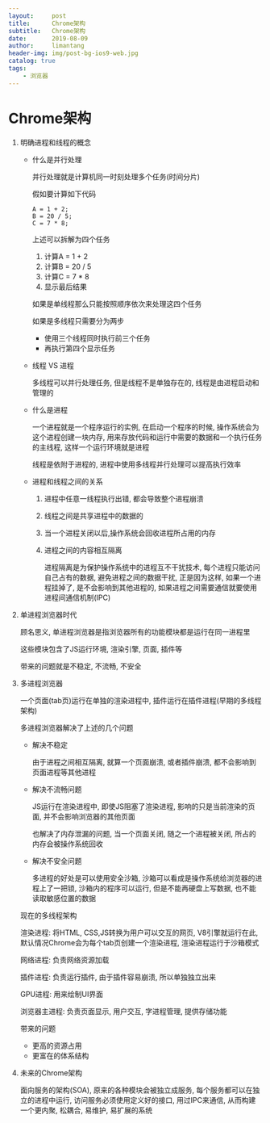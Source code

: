 ```yaml
---
layout:     post
title:      Chrome架构
subtitle:   Chrome架构
date:       2019-08-09
author:     limantang
header-img: img/post-bg-ios9-web.jpg
catalog: true
tags:
    - 浏览器
---
```


# Chrome架构

1. 明确进程和线程的概念

   - 什么是并行处理

     并行处理就是计算机同一时刻处理多个任务(时间分片)

     假如要计算如下代码

     ```tsx
     A = 1 + 2;
     B = 20 / 5;
     C = 7 * 8;
     ```

     上述可以拆解为四个任务

     1. 计算A = 1 + 2
     2. 计算B = 20 / 5
     3. 计算C = 7 * 8
     4. 显示最后结果

     如果是单线程那么只能按照顺序依次来处理这四个任务

     如果是多线程只需要分为两步

     - 使用三个线程同时执行前三个任务
     - 再执行第四个显示任务

   - 线程 VS 进程

     多线程可以并行处理任务, 但是线程不是单独存在的, 线程是由进程启动和管理的

   - 什么是进程

     一个进程就是一个程序运行的实例, 在启动一个程序的时候, 操作系统会为这个进程创建一块内存, 用来存放代码和运行中需要的数据和一个执行任务的主线程, 这样一个运行环境就是进程

     线程是依附于进程的, 进程中使用多线程并行处理可以提高执行效率

   - 进程和线程之间的关系

     1. 进程中任意一线程执行出错, 都会导致整个进程崩溃

     2. 线程之间是共享进程中的数据的

     3. 当一个进程关闭以后,操作系统会回收进程所占用的内存

     4. 进程之间的内容相互隔离

        进程隔离是为保护操作系统中的进程互不干扰技术, 每个进程只能访问自己占有的数据, 避免进程之间的数据干扰, 正是因为这样, 如果一个进程挂掉了, 是不会影响到其他进程的, 如果进程之间需要通信就要使用进程间通信机制(IPC)

2. 单进程浏览器时代

   顾名思义, 单进程浏览器是指浏览器所有的功能模块都是运行在同一进程里

   这些模块包含了JS运行环境, 渲染引擎, 页面, 插件等

   带来的问题就是不稳定, 不流畅, 不安全

3. 多进程浏览器

   一个页面(tab页)运行在单独的渲染进程中, 插件运行在插件进程(早期的多线程架构)

   多进程浏览器解决了上述的几个问题

   - 解决不稳定

     由于进程之间相互隔离, 就算一个页面崩溃, 或者插件崩溃, 都不会影响到页面进程等其他进程

   - 解决不流畅问题

     JS运行在渲染进程中, 即使JS阻塞了渲染进程, 影响的只是当前渲染的页面, 并不会影响浏览器的其他页面

     也解决了内存泄漏的问题, 当一个页面关闭, 随之一个进程被关闭, 所占的内存会被操作系统回收

   - 解决不安全问题

     多进程的好处是可以使用安全沙箱, 沙箱可以看成是操作系统给浏览器的进程上了一把锁, 沙箱内的程序可以运行, 但是不能再硬盘上写数据, 也不能读取敏感位置的数据

   现在的多线程架构

   渲染进程: 将HTML, CSS,JS转换为用户可以交互的网页, V8引擎就运行在此, 默认情况Chrome会为每个tab页创建一个渲染进程, 渲染进程运行于沙箱模式

   网络进程: 负责网络资源加载

   插件进程: 负责运行插件, 由于插件容易崩溃, 所以单独独立出来

   GPU进程: 用来绘制UI界面

   浏览器主进程: 负责页面显示, 用户交互, 字进程管理, 提供存储功能

   

   带来的问题

   - 更高的资源占用
   - 更富在的体系结构

4. 未来的Chrome架构

   面向服务的架构(SOA), 原来的各种模块会被独立成服务, 每个服务都可以在独立的进程中运行, 访问服务必须使用定义好的接口, 用过IPC来通信, 从而构建一个更内聚, 松耦合, 易维护, 易扩展的系统